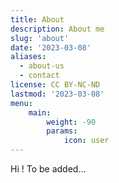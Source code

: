 ```yaml
---
title: About
description: About me
slug: 'about'
date: '2023-03-08'
aliases:
  - about-us
  - contact
license: CC BY-NC-ND
lastmod: '2023-03-08'
menu:
    main: 
        weight: -90
        params:
            icon: user
---
```


Hi ! To be added...